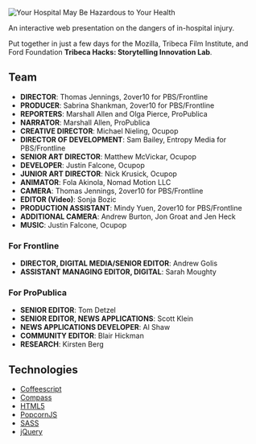 ![Your Hospital May Be Hazardous to Your Health](https://raw.github.com/storytellinginnovationlab2013/hazardoushospitals/master/img/header.png)

An interactive web presentation on the dangers of in-hospital injury.

Put together in just a few days for the Mozilla, Tribeca Film Institute, and Ford Foundation **Tribeca Hacks: Storytelling Innovation Lab**.

## Team

- **DIRECTOR**: Thomas Jennings, 2over10 for PBS/Frontline
- **PRODUCER**: Sabrina Shankman, 2over10 for PBS/Frontline
- **REPORTERS**: Marshall Allen and Olga Pierce, ProPublica
- **NARRATOR**: Marshall Allen, ProPublica
- **CREATIVE DIRECTOR**: Michael Nieling, Ocupop
- **DIRECTOR OF DEVELOPMENT**: Sam Bailey, Entropy Media for PBS/Frontline
- **SENIOR ART DIRECTOR**: Matthew McVickar, Ocupop
- **DEVELOPER**: Justin Falcone, Ocupop
- **JUNIOR ART DIRECTOR**: Nick Krusick, Ocupop
- **ANIMATOR**: Fola Akinola, Nomad Motion LLC
- **CAMERA**: Thomas Jennings, 2over10 for PBS/Frontline
- **EDITOR (Video)**: Sonja Bozic
- **PRODUCTION ASSISTANT**: Mindy Yuen, 2over10 for PBS/Frontline
- **ADDITIONAL CAMERA**: Andrew Burton, Jon Groat and Jen Heck
- **MUSIC**: Justin Falcone, Ocupop

### For Frontline
 
- **DIRECTOR, DIGITAL MEDIA/SENIOR EDITOR**: Andrew Golis
- **ASSISTANT MANAGING EDITOR, DIGITAL**: Sarah Moughty
 
### For ProPublica
 
- **SENIOR EDITOR**: Tom Detzel
- **SENIOR EDITOR, NEWS APPLICATIONS**: Scott Klein
- **NEWS APPLICATIONS DEVELOPER**: Al Shaw
- **COMMUNITY EDITOR**: Blair Hickman
- **RESEARCH**: Kirsten Berg

## Technologies

- [Coffeescript](http://coffeescript.org/)
- [Compass](http://compass-style.org/)
- [HTML5](http://www.w3.org/html/wg/)
- [PopcornJS](http://popcornjs.org/)
- [SASS](http://sass-lang.com/)
- [jQuery](http://jquery.com/)
